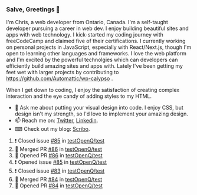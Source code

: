 ### Salve, Greetings 👋

I'm Chris, a web developer from Ontario, Canada. I'm a self-taught developer pursuing a career in web dev. I enjoy building beautiful sites and apps with web technology.
I kick-started my coding journey with freeCodeCamp and claimed five of their certifications.  I currently working on personal projects in JavaScript, especially with React/Next.js, though I'm open to learning other languages and frameworks. I love the web platform and I'm excited by the powerful technolgies which can developers can efficiently build amazing sites and apps with. Lately I've been getting my feet wet with larger projects by contributing to https://github.com/Automattic/wp-calypso .

When I get down to coding, I enjoy the satisfaction of creating complex interaction and the eye candy of adding styles to my HTML. 

- 💬 Ask me about putting your visual design into code. I enjoy CSS, but design isn't my strength, so I'd love to implement your amazing design.
- 📫 Reach me on: [Twitter](https://twitter.com/Christo28120856), [Linkedin](https://www.linkedin.com/in/christopher-stevers-07b9a5204/).
- ⌨ Check out my blog: [Scribo](https://christopherstevers.cf).
<!--
**Christopher-Stevers/Christopher-Stevers** is a ✨ _special_ ✨ repository because its `README.md` (this file) appears on your GitHub profile.

Here are some ideas to get you started:

- 🔭 I’m currently working on ...
- 🌱 I’m currently learning ...
- 👯 I’m looking to collaborate on ...
- 🤔 I’m looking for help with ...
- 😄 Pronouns: ...
- ⚡ Fun fact: ...
-->

<!--START_SECTION:activity-->
1. ❗️ Closed issue [#85](https://github.com/testOpenQ/test/issues/85) in [testOpenQ/test](https://github.com/testOpenQ/test)
2. 🎉 Merged PR [#86](https://github.com/testOpenQ/test/pull/86) in [testOpenQ/test](https://github.com/testOpenQ/test)
3. 💪 Opened PR [#86](https://github.com/testOpenQ/test/pull/86) in [testOpenQ/test](https://github.com/testOpenQ/test)
4. ❗️ Opened issue [#85](https://github.com/testOpenQ/test/issues/85) in [testOpenQ/test](https://github.com/testOpenQ/test)
5. ❗️ Closed issue [#83](https://github.com/testOpenQ/test/issues/83) in [testOpenQ/test](https://github.com/testOpenQ/test)
6. 🎉 Merged PR [#84](https://github.com/testOpenQ/test/pull/84) in [testOpenQ/test](https://github.com/testOpenQ/test)
7. 💪 Opened PR [#84](https://github.com/testOpenQ/test/pull/84) in [testOpenQ/test](https://github.com/testOpenQ/test)
<!--END_SECTION:activity-->
